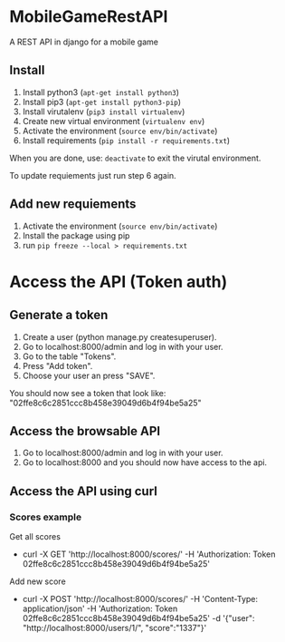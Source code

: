 # MobileGameRestAPI
A REST API in django for a mobile game

## Install
1. Install python3 (`apt-get install python3`)
2. Install pip3 (`apt-get install python3-pip`)
3. Install virutalenv (`pip3 install virtualenv`)
4. Create new virtual environment (`virtualenv env`)
5. Activate the environment (`source env/bin/activate`)
6. Install requirements (`pip install -r requirements.txt`)

When you are done, use: `deactivate` to exit the virutal environment.

To update requiements just run step 6 again.

## Add new requiements
1. Activate the environment (`source env/bin/activate`)
2. Install the package using pip
3. run `pip freeze --local > requirements.txt`

# Access the API (Token auth)
## Generate a token
1. Create a user (python manage.py createsuperuser).
2. Go to localhost:8000/admin and log in with your user.
3. Go to the table "Tokens".
4. Press "Add token".
5. Choose your user an press "SAVE".

You should now see a token that look like: "02ffe8c6c2851ccc8b458e39049d6b4f94be5a25"

## Access the browsable API
1. Go to localhost:8000/admin and log in with your user.
2. Go to localhost:8000 and you should now have access to the api.

## Access the API using curl
### Scores example
Get all scores
* curl -X GET 'http://localhost:8000/scores/' -H 'Authorization: Token 02ffe8c6c2851ccc8b458e39049d6b4f94be5a25'

Add new score
* curl -X POST 'http://localhost:8000/scores/' -H 'Content-Type: application/json' -H 'Authorization: Token 02ffe8c6c2851ccc8b458e39049d6b4f94be5a25' -d '{"user": "http://localhost:8000/users/1/", "score":"1337"}'